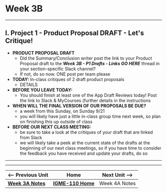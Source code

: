 # Week 3B

---

## I. Project 1 - Product Proposal DRAFT - Let's Critique!

- **PRODUCT PROPOSAL DRAFT**
  - Did the Summary/Conclusion writer post the link to your Product Proposal draft to the ***Week 3B - P1 Drafts - Links GO HERE*** thread in your section-specific Slack channel?
  - If not, do so now. ONE post per team please
- **TODAY:** In-class critiques of 2 draft product proposals
  - DETAILS
- **BEFORE YOU LEAVE TODAY:**
  - You should finish at least one of the App Draft Reviews today! Post the link to Slack & MyCourses (further details in the instructions
- **WHEN WILL THE FINAL VERSION OF OUR PROPOSALS BE DUE?**
  - a week from this Sunday, on Sunday 9/21
  - you will likely have just a little in-class group time next week, so plan on finishing this up outside of class
- **BEFORE OUR NEXT CLASS MEETING:**
  - be sure to take a look at the critiques of your draft that are linked from Slack
  - we will likely take a peek at the current state of the drafts at the beginning of our next class meetings, so if you have time to consider the feedback you have received and update your drafts, do so



---
---

| <-- Previous Unit | Home | Next Unit -->
| --- | --- | --- 
|   [**Week 3A Notes**](3A.md)  |  [**IGME-110 Home**](../) | Week 4A Notes
